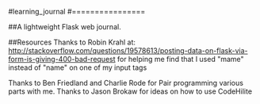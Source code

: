 #learning_journal
#================

##A lightweight Flask web journal.

##Resources
Thanks to Robin Krahl at:
http://stackoverflow.com/questions/19578613/posting-data-on-flask-via-form-is-giving-400-bad-request
for helping me find that I used "mame" instead of "name" on one of my input tags

Thanks to Ben Friedland and Charlie Rode for Pair programming various parts with me.
Thanks to Jason Brokaw for ideas on how to use CodeHilite
